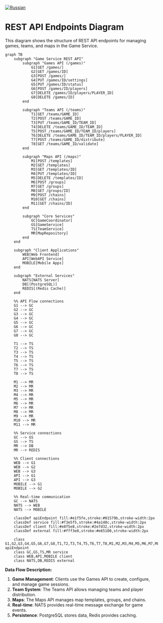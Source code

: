 [![Russian](https://img.shields.io/badge/lang-Russian-blue)](../../ru/diagrams/api_endpoints_diagram.md)

# REST API Endpoints Diagram

This diagram shows the structure of REST API endpoints for managing games, teams, and maps in the Game Service.

```mermaid
graph TB
    subgraph "Game Service REST API"
        subgraph "Games API (/games)"
            G1[GET /games/]
            G2[GET /games/ID] 
            G3[POST /games/]
            G4[PUT /games/ID/settings]
            G5[PUT /games/ID/status]
            G6[POST /games/ID/players]
            G7[DELETE /games/ID/players/PLAYER_ID]
            G8[DELETE /games/ID]
        end

        subgraph "Teams API (/teams)"
            T1[GET /teams/GAME_ID]
            T2[POST /teams/GAME_ID]
            T3[PUT /teams/GAME_ID/TEAM_ID]
            T4[DELETE /teams/GAME_ID/TEAM_ID]
            T5[POST /teams/GAME_ID/TEAM_ID/players]
            T6[DELETE /teams/GAME_ID/TEAM_ID/players/PLAYER_ID]
            T7[POST /teams/GAME_ID/distribute]
            T8[GET /teams/GAME_ID/validate]
        end

        subgraph "Maps API (/maps)"
            M1[POST /templates]
            M2[GET /templates]
            M3[GET /templates/ID]
            M4[PUT /templates/ID]
            M5[DELETE /templates/ID]
            M6[POST /groups]
            M7[GET /groups]
            M8[GET /groups/ID]
            M9[POST /chains]
            M10[GET /chains]
            M11[GET /chains/ID]
        end

        subgraph "Core Services"
            GC[GameCoordinator]
            GS[GameService]
            TS[TeamService]
            MR[MapRepository]
        end
    end

    subgraph "Client Applications"
        WEB[Web Frontend]
        API[WebAPI Service]
        MOBILE[Mobile Apps]
    end

    subgraph "External Services"
        NATS[NATS Server]
        DB[(PostgreSQL)]
        REDIS[(Redis Cache)]
    end

    %% API Flow connections
    G1 --> GC
    G2 --> GC
    G3 --> GC
    G4 --> GC
    G5 --> GC
    G6 --> GC
    G7 --> GC
    G8 --> GC

    T1 --> TS
    T2 --> TS
    T3 --> TS
    T4 --> TS
    T5 --> TS
    T6 --> TS
    T7 --> TS
    T8 --> TS

    M1 --> MR
    M2 --> MR
    M3 --> MR
    M4 --> MR
    M5 --> MR
    M6 --> MR
    M7 --> MR
    M8 --> MR
    M9 --> MR
    M10 --> MR
    M11 --> MR

    %% Service connections
    GC --> GS
    GS --> TS
    MR --> DB
    MR --> REDIS

    %% Client connections
    WEB --> G1
    WEB --> G2
    WEB --> G3
    API --> G1
    API --> G3
    MOBILE --> G1
    MOBILE --> G2

    %% Real-time communication
    GC --> NATS
    NATS --> WEB
    NATS --> MOBILE

    classDef apiEndpoint fill:#e1f5fe,stroke:#01579b,stroke-width:2px
    classDef service fill:#f3e5f5,stroke:#4a148c,stroke-width:2px
    classDef client fill:#e8f5e8,stroke:#2e7d32,stroke-width:2px
    classDef external fill:#fff3e0,stroke:#e65100,stroke-width:2px

    class G1,G2,G3,G4,G5,G6,G7,G8,T1,T2,T3,T4,T5,T6,T7,T8,M1,M2,M3,M4,M5,M6,M7,M8,M9,M10,M11 apiEndpoint
    class GC,GS,TS,MR service
    class WEB,API,MOBILE client
    class NATS,DB,REDIS external
```

**Data Flow Description:**

1.  **Game Management**: Clients use the Games API to create, configure, and manage game sessions.
2.  **Team System**: The Teams API allows managing teams and player distribution.
3.  **Maps**: The Maps API manages map templates, groups, and chains.
4.  **Real-time**: NATS provides real-time message exchange for game events.
5.  **Persistence**: PostgreSQL stores data, Redis provides caching.
